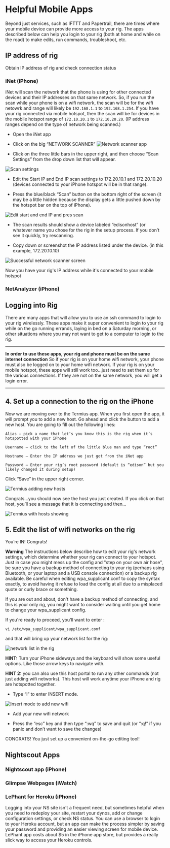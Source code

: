 # Helpful Mobile Apps

Beyond just services, such as IFTTT and Papertrail, there are times where your mobile device can provide more access to your rig.  The apps described below can help you login to your rig (both at home and while on the road) to make edits, run commands, troubleshoot, etc.

## IP address of rig

Obtain IP address of rig and check connection status

### iNet (iPhone)

iNet will scan the network that the phone is using for other connected devices and their IP addresses on that same network.  So, if you run the scan while your phone is on a wifi network, the scan will be for the wifi netowrk and range will likely be `192.168.1.1` to `192.168.1.254`.  If you have your rig connected via mobile hotspot, then the scan will be for devices in the mobile hotspot range of `172.10.20.1` to `172.10.20.20`. (IP address ranges depend on the type of network being scanned.)

* Open the iNet app

* Click on the big “NETWORK SCANNER” 
![Network scanner app](../Images/network_scanner.png)

* Click on the three little bars in the upper right, and then choose “Scan Settings” from the drop down list that will appear.

![Scan settings](../Images/scan_settings.png)

* Edit the Start IP and End IP scan settings to  172.20.10.1 and 172.20.10.20  (devices connected to your iPhone hotspot will be in that range).

* Press the blue/black “Scan” button on the bottom right of the screen (it may be a little hidden because the display gets a little pushed down by the hotspot bar on the top of iPhone).

![Edit start and end IP and pres scan](../Images/edit_network_scanner.png)

* The scan results should show a device labeled “edisonhost” (or whatever name you chose for the rig in the setup process.  If you don’t see it quickly, try rescanning.

* Copy down  or screenshot the IP address listed under the device. (in this example, 172.20.10.10) 

![Successful network scanner screen](../Images/successful_network_scanner.png)

Now you have your rig's IP address while it's connected to your mobile hotspot


### NetAnalyzer (iPhone)

## Logging into Rig

There are many apps that will allow you to use an ssh command to login to your rig wirelessly.  These apps make it super convenient to login to your rig while on the go running errands, laying in bed on a Saturday morning, or other situations where you may not want to get to a computer to login to the rig.

**************
**In order to use these apps, your rig and phone must be on the same internet connection**  So if your rig is on your home wifi network, your phone must also be logged on to your home wifi network.  If your rig is on your mobile hotspot, these apps will still work too...just need to set them up for the various connections.  If they are not on the same network, you will get a login error.   
*************



## 4. Set up a connection to the rig on the iPhone

Now we are moving over to the Termius app.  When you first open the app, it will prompt you to add a new host.  Go ahead and click the button to add a new host.  You are going to fill out the following lines:
```
Alias – pick a name that let’s you know this is the rig when it’s hotspotted with your iPhone

Username – click to the left of the little blue man and type “root”

Hostname – Enter the IP address we just got from the iNet app

Password – Enter your rig’s root password (default is “edison” but you likely changed it during setup)
```

Click “Save” in the upper right corner.

![Termius adding new hosts](../Images/Terminus_add_new_host.png)

Congrats…you should now see the host you just created.  If you click on that host, you’ll see a message that it is connecting and then…

![Termius with hosts showing](../Images/Terminus_with_hosts.png)

## 5. Edit the list of wifi networks on the rig 

You’re IN!  Congrats!  

**Warning** The instructions below describe how to edit your rig's network settings, which determine whether your rig can connect to your hotspot.  Just in case you might mess up the config and "step on your own air hose", be sure you have a backup method of connecting to your rig (perhaps using Bluetooth, or your laptop and a USB console connection) or a backup rig available.  Be careful when editing wpa_supplicant.conf to copy the syntax exactly, to avoid having it refuse to load the config at all due to a misplaced quote or curly brace or something.

If you are out and about, don't have a backup method of connecting, and this is your only rig, you might want to consider waiting until you get home to change your wpa_supplicant config.

If you're ready to proceed, you’ll want to enter :

`vi /etc/wpa_supplicant/wpa_supplicant.conf`

and that will bring up your network list for the rig:

![network list in the rig](../Images/network_list_in_rig.png)

**HINT:**  Turn your iPhone sideways and the keyboard will show some useful options.  Like those arrow keys to navigate with.

**HINT 2:**  you can also use this host portal to run any other commands (not just adding wifi networks).  This host will work anytime your iPhone and rig are hotspotted together.

* Type “i” to enter INSERT mode.

![Insert mode to add new wifi](../Images/add_new_wifi.png)

* Add your new wifi network 

* Press the “esc” key and then type “:wq” to save and quit
(or “:q!” if you panic and don’t want to save the changes)

CONGRATS! You just set up a convenient on-the-go editing tool!


## Nightscout Apps

### Nightscout app (iPhone)

### Glimpse Webpages (iWatch)

### LePhant for Heroku (iPhone)

Logging into your NS site isn't a frequent need, but sometimes helpful when you need to redeploy your site, restart your dynos, add or change configuration settings, or check NS status.  You can use a browser to login to your Heroku account, but an app can make the process simpler by saving your password and providing an easier viewing screen for mobile device. LePhant app costs about $5 in the iPhone app store, but provides a really slick way to access your Heroku controls.
